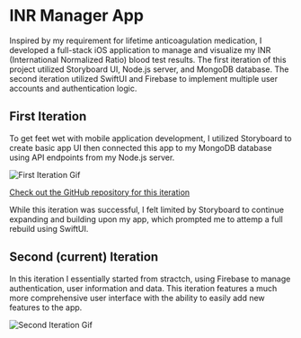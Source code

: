 # INR Manager App

Inspired by my requirement for lifetime anticoagulation medication, I developed a full-stack iOS application to manage and visualize my INR (International Normalized Ratio) blood test results. The first iteration of this project utilized Storyboard UI, Node.js server, and MongoDB database. The second iteration utilized SwiftUI and Firebase to implement multiple user accounts and authentication logic.

## First Iteration

To get feet wet with mobile application development, I utilized Storyboard to create basic app UI then connected this app to my MongoDB database using API endpoints from my Node.js server. 

![First Iteration Gif](https://link-url-here.org)

[Check out the GitHub repository for this iteration](https://github.com/chrisbrunet/INR_Tracker_iOS_App.git)

While this iteration was successful, I felt limited by Storyboard to continue expanding and building upon my app, which prompted me to attemp a full rebuild using SwiftUI.

## Second (current) Iteration

In this iteration I essentially started from stractch, using Firebase to manage authentication, user information and data. This iteration features a much more comprehensive user interface with the ability to easily add new features to the app. 

![Second Iteration Gif](https://link-url-here.org)
